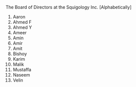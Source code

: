 The Board of Directors at the Squigology Inc.
[Alphabetically]
1. Aaron
2. Ahmed F
3. Ahmed Y
4. Ameer
5. Amin
6. Amir
7. Amit
8. Bishoy
9. Karim
10. Malik
11. Mustaffa
12. Naseem
13. Velin

